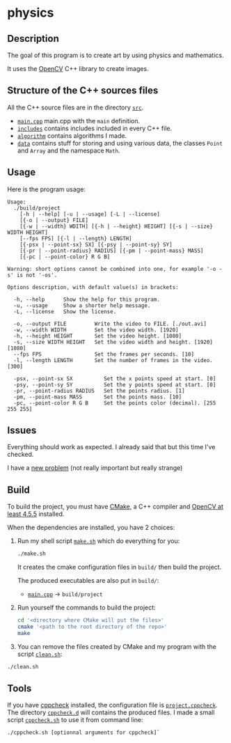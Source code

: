 # physics

## Description
    
The goal of this program is to create art by using physics and mathematics.

It uses the [OpenCV](https://opencv.org/) C++ library to create images.

## Structure of the C++ sources files

All the C++ source files are in the directory [`src`](src).

- [`main.cpp`](src/main.cpp) main.cpp with the `main` definition.
- [`includes`](src/includes) contains includes included in every C++ file.
- [`algorithm`](src/algorithm) contains algorithms I made.
- [`data`](src/data) contains stuff for storing and using various data, the classes `Point` and `Array` and the namespace `Math`.

## Usage

Here is the program usage:

```text
Usage:
  ./build/project
    [-h | --help] [-u | --usage] [-L | --license]
    [{-o | --output} FILE]
    [{-w | --width} WDITH] [{-h | --height} HEIGHT] [{-s | --size} WIDTH HEIGHT]
    [--fps FPS] [{-l | --length} LENGTH]
    [{-psx | --point-sx} SX] [{-psy | --point-sy} SY]
    [{-pr | --point-radius} RADIUS] [{-pm | --point-mass} MASS]
    [{-pc | --point-color} R G B]

Warning: short options cannot be combined into one, for example '-o -s' is not '-os'.

Options description, with default value(s) in brackets:

  -h, --help      Show the help for this program.
  -u, --usage     Show a shorter help message.
  -L, --license   Show the license.

  -o, --output FILE         Write the video to FILE. [./out.avi]
  -w, --width WIDTH         Set the video width. [1920]
  -h, --height HEIGHT       Set the video height. [1080]
  -s, --size WIDTH HEIGHT   Set the video width and height. [1920] [1080]
  --fps FPS                 Set the frames per seconds. [10]
  -l, --length LENGTH       Set the number of frames in the video. [300]

  -psx, --point-sx SX          Set the x points speed at start. [0]
  -psy, --point-sy SY          Set the y points speed at start. [0]
  -pr, --point-radius RADIUS   Set the points radius. [1]
  -pm, --point-mass MASS       Set the points mass. [10]
  -pc, --point-color R G B     Set the points color (decimal). [255 255 255]
```

## Issues

Everything should work as expected.
I already said that but this time I've checked.

I have a [new problem](https://github.com/me-mariosteve/physics/blob/master/src/algorithms/Generator.cpp#L73) (not really important but really strange)

## Build

To build the project, you must have [CMake](https://cmake.org), a C++ compiler and [OpenCV at least 4.5.5](https://github.com/opencv/opencv/tree/4.5.5) installed.

When the dependencies are installed, you have 2 choices:

1. Run my shell script [`make.sh`](make.sh) which do everything for you:
   ```bash
   ./make.sh
   ```

   It creates the cmake configuration files in `build/` then build the project.

   The produced executables are also put in `build/`:
   - [`main.cpp`](src/main.cpp) -> `build/project`

2. Run yourself the commands to build the project:
   ```bash
   cd '<directory where CMake will put the files>'
   cmake '<path to the root directory of the repo>'
   make
   ```

3. You can remove the files created by CMake and my program with the script [`clean.sh`](clean.sh):
  ```bash
  ./clean.sh
  ```

## Tools

If you have [cppcheck](https://cppcheck.sourceforge.io/) installed, the configuration file is
[`project.cppcheck`](project.cppcheck). The directory [`cppcheck.d`](cppcheck.d) will contains the produced files.
I made a small script [`cppcheck.sh`](cppcheck.sh) to use it from command line:
```bash
./cppcheck.sh [optionnal arguments for cppcheck]`
```
